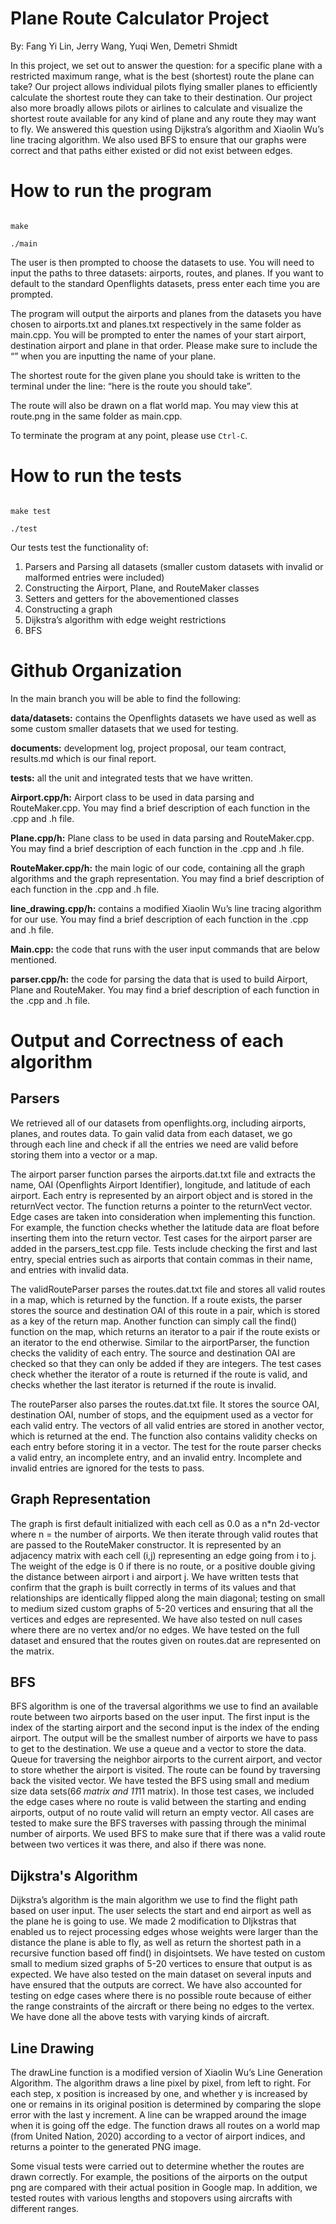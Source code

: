 # Plane Route Calculator Project


By: Fang Yi Lin, Jerry Wang, Yuqi Wen, Demetri Shmidt

In this project, we set out to answer the question: for a specific plane with a restricted maximum range, what is the best (shortest) route the plane can take? Our project allows individual pilots flying smaller planes to efficiently calculate the shortest route they can take to their destination. Our project also more broadly allows pilots or airlines to calculate and visualize the shortest route available for any kind of plane and any route they may want to fly. We answered this question using Dijkstra’s algorithm and Xiaolin Wu’s line tracing algorithm. We also used BFS to ensure that our graphs were correct and that paths either existed or did not exist between edges.




# How to run the program

```

make

./main

```

The user is then prompted to choose the datasets to use. You will need to input the paths to three datasets: airports, routes, and planes. If you want to default to the standard Openflights datasets, press enter each time you are prompted.

The program will output the airports and planes from the datasets you have chosen to airports.txt and planes.txt respectively in the same folder as main.cpp. You will be prompted to enter the names of your start airport, destination airport and plane in that order. Please make sure to include the “” when you are inputting the name of your plane.

The shortest route for the given plane you should take is written to the terminal under the line: “here is the route you should take”.

The route will also be drawn on a flat world map. You may view this at route.png in the same folder as main.cpp.

To terminate the program at any point, please use `Ctrl-C`.


# How to run the tests

```

make test

./test

```

Our tests test the functionality of:



1. Parsers and Parsing all datasets (smaller custom datasets with invalid or malformed entries were included)
2. Constructing the Airport, Plane, and RouteMaker classes
3. Setters and getters for the abovementioned classes
4. Constructing a graph
5. Dijkstra’s algorithm with edge weight restrictions
6. BFS


# Github Organization

In the main branch you will be able to find the following:

**data/datasets:** contains the Openflights datasets we have used as well as some custom smaller datasets that we used for testing.

**documents:** development log, project proposal, our team contract, results.md which is our final report.

**tests:** all the unit and integrated tests that we have written. 

**Airport.cpp/h:** Airport class to be used in data parsing and RouteMaker.cpp. You may find a brief description of each function in the .cpp and .h file.

**Plane.cpp/h:** Plane class to be used in data parsing and RouteMaker.cpp. You may find a brief description of each function in the .cpp and .h file.

**RouteMaker.cpp/h:** the main logic of our code, containing all the graph algorithms and the graph representation. You may find a brief description of each function in the .cpp and .h file.

**line_drawing.cpp/h:** contains a modified Xiaolin Wu’s line tracing algorithm for our use. You may find a brief description of each function in the .cpp and .h file.

**Main.cpp:** the code that runs with the user input commands that are below mentioned.

**parser.cpp/h:** the code for parsing the data that is used to build Airport, Plane and RouteMaker. You may find a brief description of each function in the .cpp and .h file.


# Output and Correctness of each algorithm


## Parsers

We retrieved all of our datasets from openflights.org, including airports, planes, and routes data. To gain valid data from each dataset, we go through each line and check if all the entries we need are valid before storing them into a vector or a map. 

 

The airport parser function parses the airports.dat.txt file and extracts the name, OAI (Openflights Airport Identifier), longitude, and latitude of each airport. Each entry is represented by an airport object and is stored in the returnVect vector. The function returns a pointer to the returnVect vector. Edge cases are taken into consideration when implementing this function. For example, the function checks whether the latitude data are float before inserting them into the return vector. Test cases for the airport parser are added in the parsers_test.cpp file. Tests include checking the first and last entry, special entries such as airports that contain commas in their name, and entries with invalid data. 

 

The validRouteParser parses the routes.dat.txt file and stores all valid routes in a map, which is returned by the function. If a route exists, the parser stores the source and destination OAI of this route in a pair, which is stored as a key of the return map. Another function can simply call the find() function on the map, which returns an iterator to a pair if the route exists or an iterator to the end otherwise. Similar to the airportParser, the function checks the validity of each entry. The source and destination OAI are checked so that they can only be added if they are integers. The test cases check whether the iterator of a route is returned if the route is valid, and checks whether the last iterator is returned if the route is invalid.

 

The routeParser also parses the routes.dat.txt file. It stores the source OAI, destination OAI, number of stops, and the equipment used as a vector for each valid entry. The vectors of all valid entries are stored in another vector, which is returned at the end. The function also contains validity checks on each entry before storing it in a vector. The test for the route parser checks a valid entry, an incomplete entry, and an invalid entry. Incomplete and invalid entries are ignored for the tests to pass.


## Graph Representation

The graph is first default initialized with each cell as 0.0 as a n*n 2d-vector where n = the number of airports. We then iterate through valid routes that are passed to the RouteMaker constructor. It is represented by an adjacency matrix with each cell (i,j) representing an edge going from i to j. The weight of the edge is 0 if there is no route, or a positive double giving the distance between airport i and airport j. We have written tests that confirm that the graph is built correctly in terms of its values and that relationships are identically flipped along the main diagonal; testing on small to medium sized custom graphs of 5-20 vertices and ensuring that all the vertices and edges are represented. We have also tested on null cases where there are no vertex and/or no edges. We have tested on the full dataset and ensured that the routes given on routes.dat are represented on the matrix.


## BFS

BFS algorithm is one of the traversal algorithms we use to find an available route between two airports based on the user input.  The first input is the index of the starting airport and the second input is the index of the ending airport. The output will be the smallest number of airports we have to pass to get to the destination. We use a queue and a vector to store the data. Queue for traversing the neighbor airports to the current airport, and vector to store whether the airport is visited. The route can be found by traversing back the visited vector. We have tested the BFS using small and medium size data sets(6*6 matrix and 11*11 matrix). In those test cases, we included the edge cases where no route is valid between the starting and ending airports, output of no route valid will return an empty vector. All cases are tested to make sure the BFS traverses with passing through the minimal number of airports. We used BFS to make sure that if there was a valid route between two vertices it was there, and also if there was none.


## Dijkstra's Algorithm

Dijkstra’s algorithm is the main algorithm we use to find the flight path based on user input. The user selects the start and end airport as well as the plane he is going to use. We made 2 modification to DIjkstras that enabled us to reject processing edges whose weights were larger than the distance the plane is able to fly, as well as return the shortest path in a recursive function based off find() in disjointsets. We have tested on custom small to medium sized graphs of 5-20 vertices to ensure that output is as expected. We have also tested on the main dataset on several inputs and have ensured that the outputs are correct. We have also accounted for testing on edge cases where there is no possible route because of either the range constraints of the aircraft or there being no edges to the vertex. We have done all the above tests with varying kinds of aircraft.


## Line Drawing

The drawLine function is a modified version of Xiaolin Wu’s Line Generation Algorithm. The algorithm draws a line pixel by pixel, from left to right. For each step, x position is increased by one, and whether y is increased by one or remains in its original position is determined by comparing the slope error with the last y increment. A line can be wrapped around the image when it is going off the edge. The function draws all routes on a world map (from United Nation, 2020) according to a vector of airport indices, and returns a pointer to the generated PNG image. 

 

Some visual tests were carried out to determine whether the routes are drawn correctly. For example, the positions of the airports on the output png are compared with their actual position in Google map. In addition, we tested routes with various lengths and stopovers using aircrafts with different ranges. 
